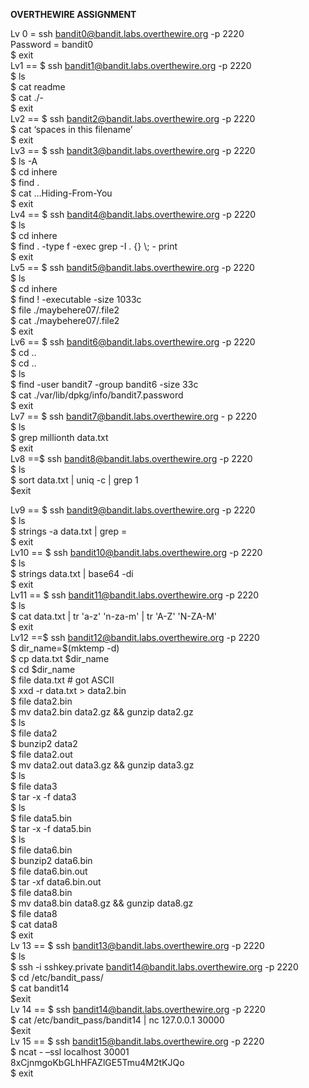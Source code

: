**OVERTHEWIRE ASSIGNMENT**

Lv 0 \= ssh [bandit0@bandit.labs.overthewire.org](mailto:bandit0@bandit.labs.overthewire.org) \-p 2220  
          Password \= bandit0  
            $ exit  
Lv1 \== $ ssh [bandit1@bandit.labs.overthewire.org](mailto:bandit1@bandit.labs.overthewird.org) \-p 2220  
            $ ls   
            $ cat readme  
            $ cat ./-  
            $ exit   
Lv2 \== $ ssh [bandit2@bandit.labs.overthewire.org](mailto:bandit1@bandit.labs.overthewird.org) \-p 2220  
            $ cat ‘spaces in this filename’  
            $ exit   
Lv3 \== $ ssh [bandit3@bandit.labs.overthewire.org](mailto:bandit1@bandit.labs.overthewird.org) \-p 2220  
            $ ls \-A  
            $ cd inhere  
            $ find .  
            $ cat …Hiding-From-You  
            $ exit   
Lv4 \== $ ssh [bandit4@bandit.labs.overthewire.org](mailto:bandit1@bandit.labs.overthewird.org) \-p 2220  
            $ ls    
            $ cd inhere  
            $ find . \-type f \-exec grep \-I . {} \\; \- print  
            $ exit   
Lv5 \== $ ssh [bandit5@bandit.labs.overthewire.org](mailto:bandit1@bandit.labs.overthewird.org) \-p 2220    
            $ ls    
            $ cd inhere   
            $ find \! \-executable \-size 1033c  
            $ file ./maybehere07/.file2   
            $ cat ./maybehere07/.file2  
            $ exit  
Lv6 \== $ ssh [bandit6@bandit.labs.overthewire.org](mailto:bandit1@bandit.labs.overthewird.org) \-p 2220      
            $ cd ..  
            $ cd ..  
            $ ls  
            $ find \-user bandit7 \-group bandit6 \-size 33c  
            $ cat ./var/lib/dpkg/info/bandit7.password   
            $ exit  
Lv7 \== $ ssh [bandit7@bandit.labs.overthewire.org](mailto:bandit7@bandit.labs.overthewire.org) \- p 2220  
            $ ls  
            $ grep millionth data.txt  
            $ exit  
Lv8 \==$ ssh [bandit8@bandit.labs.overthewire.org](mailto:bandit8@bandit.labs.overthewire.org) \-p 2220  
           $ ls  
           $ sort data.txt | uniq \-c | grep 1  
            $exit

Lv9 \== $ ssh [bandit9@bandit.labs.overthewire.org](mailto:bandit9@bandit.labs.overthewire.org) \-p 2220  
            $ ls  
            $ strings \-a data.txt | grep \=  
            $ exit  
Lv10 \== $ ssh [bandit10@bandit.labs.overthewire.org](mailto:bandit9@bandit.labs.overthewire.org) \-p 2220  
              $ ls  
              $ strings data.txt | base64 \-di  
              $ exit  
Lv11 \== $ ssh [bandit11@bandit.labs.overthewire.org](mailto:bandit11@bandit.labs.overthewire.org) \-p 2220  
             $ ls  
             $ cat data.txt | tr 'a-z' 'n-za-m' | tr 'A-Z' 'N-ZA-M'  
             $ exit  
Lv12 \==$ ssh [bandit12@bandit.labs.overthewire.org](mailto:bandit12@bandit.labs.overthewire.org) \-p 2220  
             $ dir\_name=$(mktemp \-d)   
             $ cp data.txt $dir\_name  
             $ cd $dir\_name  
             $ file data.txt \# got ASCII  
             $ xxd \-r data.txt \> data2.bin  
             $ file data2.bin  
             $ mv data2.bin data2.gz && gunzip data2.gz  
             $ ls  
             $ file data2  
             $ bunzip2 data2  
             $ file data2.out  
             $ mv data2.out data3.gz && gunzip data3.gz  
             $ ls   
             $ file data3  
             $ tar \-x \-f data3  
             $ ls  
             $ file data5.bin  
             $ tar \-x \-f data5.bin  
             $ ls  
             $ file data6.bin  
             $ bunzip2 data6.bin  
             $ file data6.bin.out  
             $ tar \-xf data6.bin.out  
             $ file data8.bin  
             $ mv data8.bin data8.gz && gunzip data8.gz  
             $ file data8  
             $ cat data8  
             $ exit  
Lv 13 \== $ ssh [bandit13@bandit.labs.overthewire.org](mailto:bandit9@bandit.labs.overthewire.org) \-p 2220  
               $ ls  
               $ ssh \-i sshkey.private bandit14@bandit.labs.overthewire.org \-p 2220  
               $ cd /etc/bandit\_pass/  
               $ cat bandit14  
                $exit  
Lv 14 \==  $ ssh [bandit14@bandit.labs.overthewire.org](mailto:bandit9@bandit.labs.overthewire.org) \-p 2220  
                $ cat /etc/bandit\_pass/bandit14 | nc 127.0.0.1 30000  
                $exit  
Lv 15 \== $ ssh [bandit15@bandit.labs.overthewire.org](mailto:bandit15@bandit.labs.overthewire.org) \-p 2220  
               $ ncat \- –ssl localhost 30001  
               8xCjnmgoKbGLhHFAZlGE5Tmu4M2tKJQo  
               $ exit

     
               
            